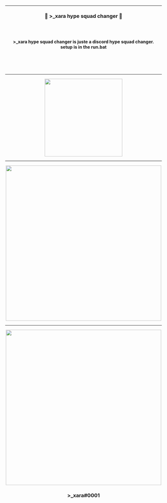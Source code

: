 -----

### <p align="center">💨 >_xara hype squad changer 💨</p>

<br><br>
<p align="center">
<strong>
>_xara hype squad changer is juste a discord hype squad changer.
<br>
setup is in the run.bat
<br><br><br>
</strong>
</p>
<br>

-----

<p align="center">
<img src="https://cdn.discordapp.com/attachments/993928608651432158/1028596736698110023/unknown.png","https://cdn.discordapp.com/attachments/993928608651432158/1028596835071295488/unknown.png","https://cdn.discordapp.com/attachments/993928608651432158/1028596948363657257/unknown.png", width="250", height="250">
</p>

-----

<p align="center">
<img src="https://cdn.discordapp.com/attachments/993928608651432158/1028595240132689930/unknown.png", width="500", height="500">
</p>

-----

<p align="center">
<img src="https://cdn.discordapp.com/attachments/993928608651432158/1028595379631030292/unknown.png", width="500", height="500">
</p>


### <p align="center">>_xara#0001</p>
